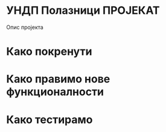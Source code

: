 # УНДП Полазници ПРОЈЕКАТ

Опис пројекта


# Како покренути


# Како правимо нове функционалности


# Како тестирамо
